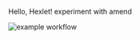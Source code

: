 Hello, Hexlet!
experiment with amend

![example workflow](https://github.com/github/docs/actions/workflows/test-workflows.yml/badge.svg)